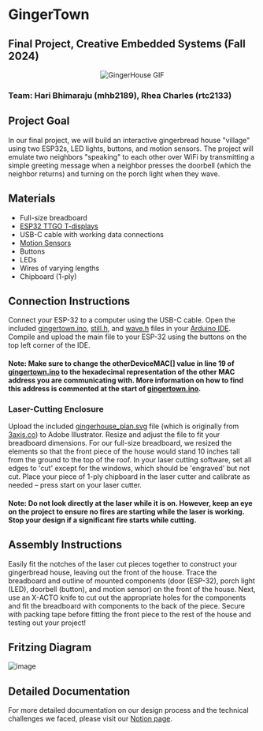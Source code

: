 # GingerTown 
## Final Project, Creative Embedded Systems (Fall 2024)
<p align="center">
  <img src="./gingerhouse.gif" alt="GingerHouse GIF">
</p>

### Team: Hari Bhimaraju (mhb2189), Rhea Charles (rtc2133)

## Project Goal
In our final project, we will build an interactive gingerbread house "village" using two ESP32s, LED lights, buttons, and motion sensors. The project will emulate two neighbors "speaking" to each other over WiFi by transmitting a simple greeting message when a neighbor presses the doorbell (which the neighbor returns) and turning on the porch light when they wave. 

## Materials
- Full-size breadboard
- [ESP32 TTGO T-displays](https://lilygo.cc/products/lilygo%C2%AE-ttgo-t-display-1-14-inch-lcd-esp32-control-board?srsltid=AfmBOopwznDFZNyBDXsGDDsJCy1XqfVx2fuSF5gfMCL8IUSiKmo8Y2OH)
- USB-C cable with working data connections
- [Motion Sensors](https://www.digikey.com/en/products/detail/murata-electronics/IRA-S210ST01/5012561)
- Buttons
- LEDs
- Wires of varying lengths
- Chipboard (1-ply)

## Connection Instructions
Connect your ESP-32 to a computer using the USB-C cable. Open the included [gingertown.ino](./gingertown.ino), [still.h](./still.h), and [wave.h](./wave.h) files in your [Arduino IDE](https://www.arduino.cc/en/software). Compile and upload the main file to your ESP-32 using the buttons on the top left corner of the IDE. 

#### **Note**: Make sure to change the otherDeviceMAC[] value in line 19 of [gingertown.ino](./gingertown.ino) to the hexadecimal representation of the other MAC address you are communicating with. More information on how to find this address is commented at the start of [gingertown.ino](./gingertown.ino).

### Laser-Cutting Enclosure
Upload the included [gingerhouse_plan.svg]((./gingerhouse_plan.svg)) file (which is originally from [3axis.co](https://3axis.co/laser-cut-simple-house-template-svg-file/m1d6vqe7/#google_vignette)) to Adobe Illustrator. Resize and adjust the file to fit your breadboard dimensions. For our full-size breadboard, we resized the elements so that the front piece of the house would stand 10 inches tall from the ground to the top of the roof. In your laser cutting software, set all edges to 'cut' except for the windows, which should be 'engraved' but not cut. Place your piece of 1-ply chipboard in the laser cutter and calibrate as needed – press start on your laser cutter.

#### **Note**: Do not look directly at the laser while it is on. However, keep an eye on the project to ensure no fires are starting while the laser is working. Stop your design if a significant fire starts while cutting.

## Assembly Instructions
Easily fit the notches of the laser cut pieces together to construct your gingerbread house, leaving out the front of the house. Trace the breadboard and outline of mounted components (door (ESP-32), porch light (LED), doorbell (button), and motion sensor) on the front of the house. Next, use an X-ACTO knife to cut out the appropriate holes for the components and fit the breadboard with components to the back of the piece. Secure with packing tape before fitting the front piece to the rest of the house and testing out your project!

## Fritzing Diagram
![image](https://github.com/user-attachments/assets/113488cc-b370-409c-b0e8-8199fd309a1e)

## Detailed Documentation
For more detailed documentation on our design process and the technical challenges we faced, please visit our [Notion page](https://www.notion.so/Final-Project-GingerTown-1580c243667880daa0d8d64ad89ab157).
